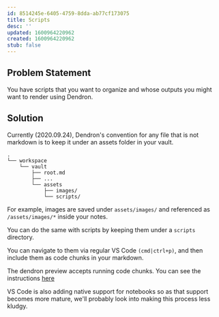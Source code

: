```yaml
---
id: 8514245e-6405-4759-8dda-ab77cf173075
title: Scripts
desc: ''
updated: 1600964220962
created: 1600964220962
stub: false
---
```

## Problem Statement

You have scripts that you want to organize and whose outputs you might want to render using Dendron. 

## Solution

Currently (2020.09.24), Dendron's convention for any file that is not markdown is to keep it under an assets folder in your vault.

```
.
└── workspace
    └── vault
        ├── root.md
        ├── ...
        └── assets
            ├── images/
            └── scripts/
```

For example, images are saved under `assets/images/` and referenced as `/assets/images/*` inside your notes. 

You can do the same with scripts by keeping them under a `scripts` directory. 

You can navigate to them via regular VS Code `(cmd|ctrl+p)`, and then include them as code chunks in your markdown. 

The dendron preview accepts running code chunks. You can see the instructions [here](https://shd101wyy.github.io/markdown-preview-enhanced/#/code-chunk)

VS Code is also adding native support for notebooks so as that support becomes more mature, we'll probably look into making this process less kludgy. 

